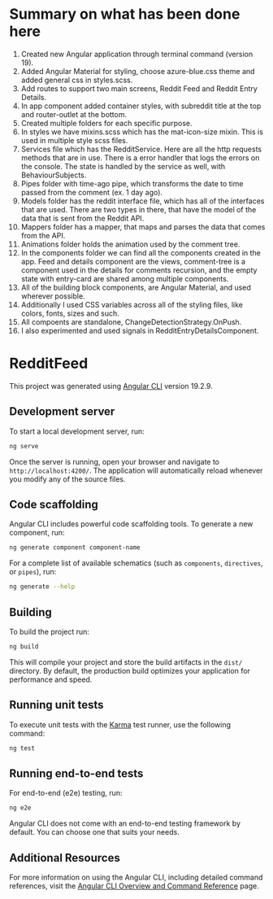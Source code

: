 # Summary on what has been done here

1. Created new Angular application through terminal command (version 19).
2. Added Angular Material for styling, choose azure-blue.css theme and added general css in styles.scss.
3. Add routes to support two main screens, Reddit Feed and Reddit Entry Details.
4. In app component added container styles, with subreddit title at the top and router-outlet at the bottom.
5. Created multiple folders for each specific purpose.
6. In styles we have mixins.scss which has the mat-icon-size mixin. This is used in multiple style scss files.
7. Services file which has the RedditService. Here are all the http requests methods that are in use. There is a error handler that logs the errors on the console. The state is handled by the service as well, with BehaviourSubjects.
8. Pipes folder with time-ago pipe, which transforms the date to time passed from the comment (ex. 1 day ago).
9. Models folder has the reddit interface file, which has all of the interfaces that are used. There are two types in there, that have the model of the data that is sent from the Reddit API.
10. Mappers folder has a mapper, that maps and parses the data that comes from the API.
11. Animations folder holds the animation used by the comment tree.
12. In the components folder we can find all the components created in the app. Feed and details component are the views, comment-tree is a component used in the details for comments recursion, and the empty state with entry-card are shared among multiple components.
13. All of the building block components, are Angular Material, and used wherever possible.
14. Additionally I used CSS variables across all of the styling files, like colors, fonts, sizes and such.
15. All compoents are standalone, ChangeDetectionStrategy.OnPush.
16. I also experimented and used signals in RedditEntryDetailsComponent.

# RedditFeed

This project was generated using [Angular CLI](https://github.com/angular/angular-cli) version 19.2.9.

## Development server

To start a local development server, run:

```bash
ng serve
```

Once the server is running, open your browser and navigate to `http://localhost:4200/`. The application will automatically reload whenever you modify any of the source files.

## Code scaffolding

Angular CLI includes powerful code scaffolding tools. To generate a new component, run:

```bash
ng generate component component-name
```

For a complete list of available schematics (such as `components`, `directives`, or `pipes`), run:

```bash
ng generate --help
```

## Building

To build the project run:

```bash
ng build
```

This will compile your project and store the build artifacts in the `dist/` directory. By default, the production build optimizes your application for performance and speed.

## Running unit tests

To execute unit tests with the [Karma](https://karma-runner.github.io) test runner, use the following command:

```bash
ng test
```

## Running end-to-end tests

For end-to-end (e2e) testing, run:

```bash
ng e2e
```

Angular CLI does not come with an end-to-end testing framework by default. You can choose one that suits your needs.

## Additional Resources

For more information on using the Angular CLI, including detailed command references, visit the [Angular CLI Overview and Command Reference](https://angular.dev/tools/cli) page.
